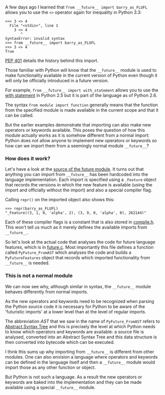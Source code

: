 <!--
.. title: How Does 'from __future__ import ...' Work in Python?
.. slug: how-does-from-future-import-work-in-python
.. date: 2013/05/27 00:18:00
.. tags: python, software
.. link:
.. description:
-->

A few days ago I learned that `from __future__ import barry_as_FLUFL` allows you
to use the `<>` operator again for inequality in Python 3.3:

    >>> 3 <> 4
      File "<stdin>", line 1
        3 <> 4
           ^
    SyntaxError: invalid syntax
    >>> from __future__ import barry_as_FLUFL
    >>> 3 <> 4
    True

[PEP 401](http://www.python.org/dev/peps/pep-0401/)
details the history behind this import.

Those familiar with
Python will know that the `__future__` module is used to make functionality
available in the current version of Python even though it will only be officially
introduced in a future version.

For example, `from __future__ import with_statement` allows you to use the
[with statement](http://www.python.org/dev/peps/pep-0343/) in Python 2.5 but it
is part of the language as of Python 2.6.

The syntax `from module import function` generally means that the function
from the specified module is made available in the current scope and that it
can be called.

But the earlier examples demonstrate that importing can also
make new operators or keywords available. This poses the question of
how this module actually works as it is somehow different from a normal
import: Python does not allow anyone to implement new operators or keywords
so how can we import them from a seemingly normal module `__future__`?

### How does it work? ###

Let's have a look at the [source of the future module](http://hg.python.org/cpython/file/3.3/Lib/__future__.py).
It turns out that anything you can import from `__future__` has been hardcoded
into the language implementation. Each import is specified using a `_Feature`
object that records the versions in which the new feature is available (using the
import and officially without the import) and also a special compiler flag.

Calling `repr()` on the imported object also shows this:

    >>> repr(barry_as_FLUFL)
    "_Feature((3, 1, 0, 'alpha', 2), (3, 9, 0, 'alpha', 0), 262144)"

Each of these compiler flags is a constant that is also stored in
[compile.h](http://hg.python.org/cpython/file/3.3/Include/compile.h). This won't
tell us much as it merely defines the available imports from `__future__`.

So let's look at the actual code that analyses the code for future language
features, which is in [future.c](http://hg.python.org/cpython/file/3.3/Python/future.c).
Most importantly this file defines a function called `PyFuture_FromAST` which
analyses the code and builds a `PyFutureFeatures` object that records which
imported functionality from `__future__` is needed.

### This is not a normal module ###

We can now see why, although similar in syntax, the `__future__` module behaves
differently from normal imports.

As the new operators and keywords need to be
recognized when parsing the Python source code it is necessary for Python to
be aware of the 'futuristic imports' at a lower level than at the level of
regular imports.

The abbreviation *AST* that we saw in the name
of `PyFuture_FromAST` refers to [Abstract Syntax Tree](http://en.wikipedia.org/wiki/Abstract_syntax_tree)
and this is precisely the level at which Python needs to know which operators
and keywords are available: a source file is analysed, converted into an Abstract
Syntax Tree and this data structure is then converted into bytecode which can
be executed.

I think this sums up why importing from `__future__` is different from other
modules. One can also envision a language where operators and keywords can be
defined in the language itself and then a `__future__` module would import those
as any other function or object.

But Python is not such a language. As a result the new operators or keywords
are baked into the implementation and they can be made available using a
special `__future__` module.
